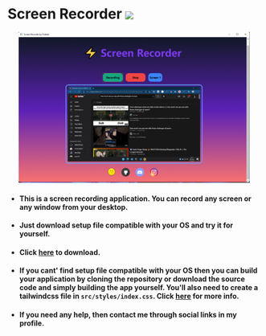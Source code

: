 # Screen Recorder <img src="public/favicon.ico" width="65" align="center" />

<p align="center">
  <img width="460" height="300" src="app.png">
</p>

- #### This is a screen recording application. You can record any screen or any window from your desktop.
- #### Just download setup file compatible with your OS and try it for yourself. 
- #### Click [here](https://github.com/prateek332/ScreenRecorder/releases/tag/DownloadSetupFiles) to download.
- #### If you cant' find setup file compatible with your OS then you can build your application by cloning the repository or download the source code and simply building the app yourself. You'll also need to create a tailwindcss file in `src/styles/index.css`. Click [here](https://tailwindcss.com/docs/installation#using-tailwind-cli) for more info.
- #### If you need any help, then contact me through social links in my profile.
